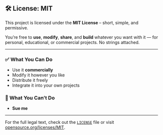 ## 🛠️ License: MIT

This project is licensed under the **MIT License** – short, simple, and permissive.

You’re free to **use**, **modify**, **share**, and **build** whatever you want with it — for personal, educational, or commercial projects. No strings attached.

---

### ✅ What You Can Do
- Use it **commercially**
- Modify it however you like
- Distribute it freely
- Integrate it into your own projects

### 🚫 What You Can’t Do
- **Sue me**

---

For the full legal text, check out the [`LICENSE`](./LICENSE) file or visit [opensource.org/licenses/MIT](https://opensource.org/licenses/MIT).
